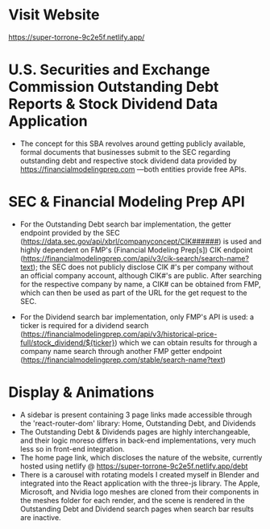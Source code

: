 # Visit Website
https://super-torrone-9c2e5f.netlify.app/

# U.S. Securities and Exchange Commission Outstanding Debt Reports & Stock Dividend Data Application

- The concept for this SBA revolves around getting publicly available, formal documents that businesses submit to the SEC regarding outstanding debt and respective stock dividend data provided by https://financialmodelingprep.com —both entities provide free APIs.

# SEC & Financial Modeling Prep API
- For the Outstanding Debt search bar implementation, the getter endpoint provided by the SEC (https://data.sec.gov/api/xbrl/companyconcept/CIK######) is used and highly dependent on FMP's (Financial Modeling Prep[s]) CIK endpoint (https://financialmodelingprep.com/api/v3/cik-search/search-name?text); the SEC does not publicly disclose CIK #'s per company without an official company account, although CIK#'s are public. After searching for the respective company by name, a CIK# can be obtained from FMP, which can then be used as part of the URL for the get request to the SEC.

- For the Dividend search bar implementation, only FMP's API is used: a ticker is required for a dividend search (https://financialmodelingprep.com/api/v3/historical-price-full/stock_dividend/${ticker}) which we can obtain results for through a company name search through another FMP getter endpoint (https://financialmodelingprep.com/stable/search-name?text)

# Display & Animations
- A sidebar is present containing 3 page links made accessible through the 'react-router-dom' library: Home, Outstanding Debt, and Dividends
- The Outstanding Debt & Dividends pages are highly interchangeable, and their logic moreso differs in back-end implementations, very much less so in front-end integration.
- The home page link, which discloses the nature of the website, currently hosted using netlify @ https://super-torrone-9c2e5f.netlify.app/debt
- There is a carousel with rotating models I created myself in Blender and integrated into the React application with the three-js library. The Apple, Microsoft, and Nvidia logo meshes are cloned from their components in the meshes folder for each render, and the scene is rendered in the Outstanding Debt and Dividend search pages when search bar results are inactive.